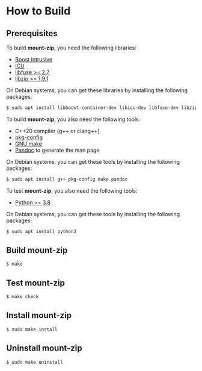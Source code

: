 # How to Build

## Prerequisites

To build **mount-zip**, you need the following libraries:

*   [Boost Intrusive](https://www.boost.org)
*   [ICU](https://icu.unicode.org)
*   [libfuse >= 2.7](https://github.com/libfuse/libfuse)
*   [libzip >= 1.9.1](https://libzip.org)

On Debian systems, you can get these libraries by installing the following
packages:

```sh
$ sudo apt install libboost-container-dev libicu-dev libfuse-dev libzip-dev
```

To build **mount-zip**, you also need the following tools:

*   C++20 compiler (g++ or clang++)
*   [pkg-config](https://www.freedesktop.org/wiki/Software/pkg-config/)
*   [GNU make](https://www.gnu.org/software/make/)
*   [Pandoc](https://pandoc.org) to generate the man page

On Debian systems, you can get these tools by installing the following packages:

```sh
$ sudo apt install g++ pkg-config make pandoc
```

To test **mount-zip**, you also need the following tools:

*   [Python >= 3.8](https://www.python.org)

On Debian systems, you can get these tools by installing the following packages:

```sh
$ sudo apt install python3
```

## Build **mount-zip**

```sh
$ make
```

## Test **mount-zip**

```sh
$ make check
```

## Install **mount-zip**

```sh
$ sudo make install
```

## Uninstall **mount-zip**

```sh
$ sudo make uninstall
```
